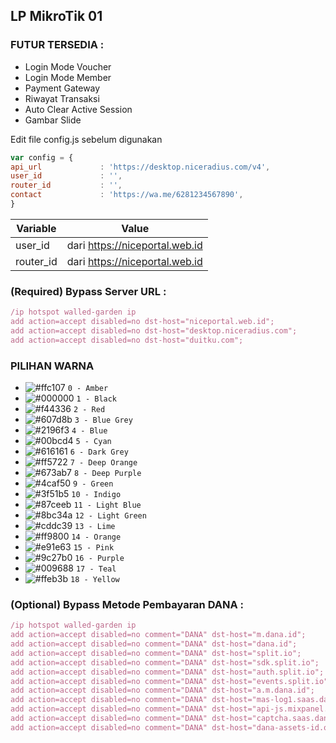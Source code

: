 ## LP MikroTik 01
### FUTUR TERSEDIA :
- Login Mode Voucher
- Login Mode Member
- Payment Gateway
- Riwayat Transaksi
- Auto Clear Active Session
- Gambar Slide

Edit file config.js sebelum digunakan
```js
var config = {
api_url             : 'https://desktop.niceradius.com/v4',
user_id             : '',
router_id           : '',
contact             : 'https://wa.me/6281234567890',
}
```
| Variable  | Value |
| ------------- | ------------- |
| user_id  | dari https://niceportal.web.id |
| router_id  | dari https://niceportal.web.id |

### (Required) Bypass Server URL : 
```js
/ip hotspot walled-garden ip
add action=accept disabled=no dst-host="niceportal.web.id";
add action=accept disabled=no dst-host="desktop.niceradius.com";
add action=accept disabled=no dst-host="duitku.com";
```

### PILIHAN WARNA
- ![#ffc107](https://placehold.co/15x15/ffc107/ffc107.png) `0 - Amber`
- ![#000000](https://placehold.co/15x15/000000/000000.png) `1 - Black`
- ![#f44336](https://placehold.co/15x15/f44336/f44336.png) `2 - Red`
- ![#607d8b](https://placehold.co/15x15/607d8b/607d8b.png) `3 - Blue Grey`
- ![#2196f3](https://placehold.co/15x15/2196f3/2196f3.png) `4 - Blue`
- ![#00bcd4](https://placehold.co/15x15/00bcd4/00bcd4.png) `5 - Cyan`
- ![#616161](https://placehold.co/15x15/616161/616161.png) `6 - Dark Grey`
- ![#ff5722](https://placehold.co/15x15/ff5722/ff5722.png) `7 - Deep Orange`
- ![#673ab7](https://placehold.co/15x15/673ab7/673ab7.png) `8 - Deep Purple`
- ![#4caf50](https://placehold.co/15x15/4caf50/4caf50.png) `9 - Green`
- ![#3f51b5](https://placehold.co/15x15/3f51b5/3f51b5.png) `10 - Indigo`
- ![#87ceeb](https://placehold.co/15x15/87ceeb/87ceeb.png) `11 - Light Blue`
- ![#8bc34a](https://placehold.co/15x15/8bc34a/8bc34a.png) `12 - Light Green`
- ![#cddc39](https://placehold.co/15x15/cddc39/cddc39.png) `13 - Lime`
- ![#ff9800](https://placehold.co/15x15/ff9800/ff9800.png) `14 - Orange`
- ![#e91e63](https://placehold.co/15x15/e91e63/e91e63.png) `15 - Pink`
- ![#9c27b0](https://placehold.co/15x15/9c27b0/9c27b0.png) `16 - Purple`
- ![#009688](https://placehold.co/15x15/009688/009688.png) `17 - Teal`
- ![#ffeb3b](https://placehold.co/15x15/ffeb3b/ffeb3b.png) `18 - Yellow`


### (Optional) Bypass Metode Pembayaran DANA :
```js
/ip hotspot walled-garden ip
add action=accept disabled=no comment="DANA" dst-host="m.dana.id";
add action=accept disabled=no comment="DANA" dst-host="dana.id";
add action=accept disabled=no comment="DANA" dst-host="split.io";
add action=accept disabled=no comment="DANA" dst-host="sdk.split.io";
add action=accept disabled=no comment="DANA" dst-host="auth.split.io";
add action=accept disabled=no comment="DANA" dst-host="events.split.io";
add action=accept disabled=no comment="DANA" dst-host="a.m.dana.id";
add action=accept disabled=no comment="DANA" dst-host="mas-log1.saas.dana.id";
add action=accept disabled=no comment="DANA" dst-host="api-js.mixpanel.com";
add action=accept disabled=no comment="DANA" dst-host="captcha.saas.dana.id";
add action=accept disabled=no comment="DANA" dst-host="dana-assets-id.oss-ap-southeast-5.aliyuncs.com";
```
